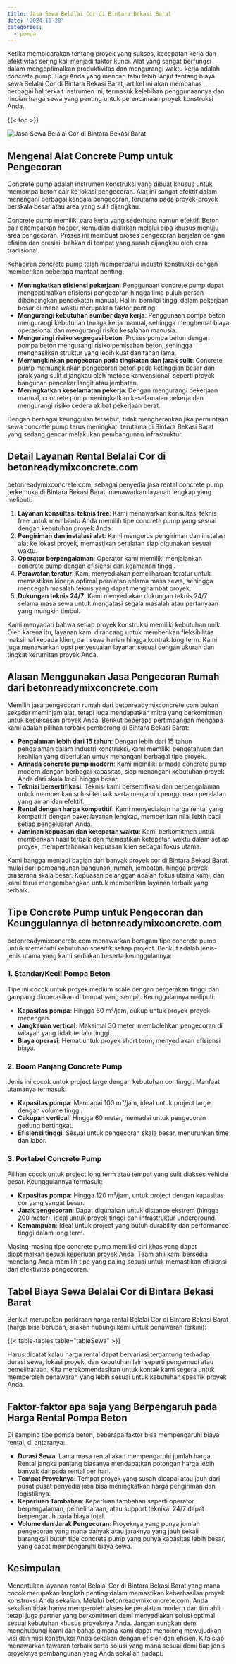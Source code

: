 ```yaml
---
title: Jasa Sewa Belalai Cor di Bintara Bekasi Barat
date: '2024-10-28'
categories:
  - pompa
---
```


Ketika membicarakan tentang proyek yang sukses, kecepatan kerja dan efektivitas sering kali menjadi faktor kunci. Alat yang sangat berfungsi dalam mengoptimalkan produktivitas dan mengurangi waktu kerja adalah concrete pump. Bagi Anda yang mencari tahu lebih lanjut tentang biaya sewa Belalai Cor di Bintara Bekasi Barat, artikel ini akan membahas berbagai hal terkait instrumen ini, termasuk kelebihan penggunaannya dan rincian harga sewa yang penting untuk perencanaan proyek konstruksi Anda.

{{< toc >}}

![Jasa Sewa Belalai Cor di Bintara Bekasi Barat](https://betoncor8.github.io/pump/concrete-pump%20(26).png)

## Mengenal Alat Concrete Pump untuk Pengecoran

Concrete pump adalah instrumen konstruksi yang dibuat khusus untuk memompa beton cair ke lokasi pengecoran. Alat ini sangat efektif dalam menangani berbagai kendala pengecoran, terutama pada proyek-proyek berskala besar atau area yang sulit dijangkau.

Concrete pump memiliki cara kerja yang sederhana namun efektif. Beton cair ditempatkan hopper, kemudian dialirkan melalui pipa khusus menuju area pengecoran. Proses ini membuat proses pengecoran berjalan dengan efisien dan presisi, bahkan di tempat yang susah dijangkau oleh cara tradisional.

Kehadiran concrete pump telah memperbarui industri konstruksi dengan memberikan beberapa manfaat penting:

- **Meningkatkan efisiensi pekerjaan**: Penggunaan concrete pump dapat mengoptimalkan efisiensi pengecoran hingga lima puluh persen dibandingkan pendekatan manual. Hal ini bernilai tinggi dalam pekerjaan besar di mana waktu merupakan faktor penting.
- **Mengurangi kebutuhan sumber daya kerja**: Penggunaan pompa beton mengurangi kebutuhan tenaga kerja manual, sehingga menghemat biaya operasional dan mengurangi risiko kesalahan manusia.
- **Mengurangi risiko segregasi beton**: Proses pompa beton dengan pompa beton mengurangi risiko pemisahan beton, sehingga menghasilkan struktur yang lebih kuat dan tahan lama.
- **Memungkinkan pengecoran pada tingkatan dan jarak sulit**: Concrete pump memungkinkan pengecoran beton pada ketinggian besar dan jarak yang sulit dijangkau oleh metode konvensional, seperti proyek bangunan pencakar langit atau jembatan.
- **Meningkatkan keselamatan pekerja**: Dengan mengurangi pekerjaan manual, concrete pump meningkatkan keselamatan pekerja dan mengurangi risiko cedera akibat pekerjaan berat.

Dengan berbagai keunggulan tersebut, tidak mengherankan jika permintaan sewa concrete pump terus meningkat, terutama di Bintara Bekasi Barat yang sedang gencar melakukan pembangunan infrastruktur.

## Detail Layanan Rental Belalai Cor di betonreadymixconcrete.com

betonreadymixconcrete.com, sebagai penyedia jasa rental concrete pump terkemuka di Bintara Bekasi Barat, menawarkan layanan lengkap yang meliputi:

1. **Layanan konsultasi teknis free**: Kami menawarkan konsultasi teknis free untuk membantu Anda memilih tipe concrete pump yang sesuai dengan kebutuhan proyek Anda.
2. **Pengiriman dan instalasi alat**: Kami mengurus pengiriman dan instalasi alat ke lokasi proyek, memastikan peralatan siap digunakan sesuai waktu.
3. **Operator berpengalaman**: Operator kami memiliki menjalankan concrete pump dengan efisiensi dan keamanan tinggi.
4. **Perawatan teratur**: Kami menyediakan pemeliharaan teratur untuk memastikan kinerja optimal peralatan selama masa sewa, sehingga mencegah masalah teknis yang dapat menghambat proyek.
5. **Dukungan teknis 24/7**: Kami menyediakan dukungan teknis 24/7 selama masa sewa untuk mengatasi segala masalah atau pertanyaan yang mungkin timbul.

Kami menyadari bahwa setiap proyek konstruksi memiliki kebutuhan unik. Oleh karena itu, layanan kami dirancang untuk memberikan fleksibilitas maksimal kepada klien, dari sewa harian hingga kontrak long term. Kami juga menawarkan opsi penyesuaian layanan sesuai dengan ukuran dan tingkat kerumitan proyek Anda.

## Alasan Menggunakan Jasa Pengecoran Rumah dari betonreadymixconcrete.com

Memilih jasa pengecoran rumah dari betonreadymixconcrete.com bukan sekadar meminjam alat, tetapi juga mendapatkan mitra yang berkomitmen untuk kesuksesan proyek Anda. Berikut beberapa pertimbangan mengapa kami adalah pilihan terbaik pemborong di Bintara Bekasi Barat:

- **Pengalaman lebih dari 15 tahun**: Dengan lebih dari 15 tahun pengalaman dalam industri konstruksi, kami memiliki pengetahuan dan keahlian yang diperlukan untuk menangani berbagai tipe proyek.
- **Armada concrete pump modern**: Kami memiliki armada concrete pump modern dengan berbagai kapasitas, siap menangani kebutuhan proyek Anda dari skala kecil hingga besar.
- **Teknisi bersertifikasi**: Teknisi kami bersertifikasi dan berpengalaman untuk memberikan solusi terbaik serta menjamin penggunaan peralatan yang aman dan efektif.
- **Rental dengan harga kompetitif**: Kami menyediakan harga rental yang kompetitif dengan paket layanan lengkap, memberikan nilai lebih bagi setiap pengeluaran Anda.
- **Jaminan kepuasan dan ketepatan waktu**: Kami berkomitmen untuk memberikan hasil terbaik dan memastikan ketepatan waktu dalam setiap proyek, mempertahankan kepuasan klien sebagai fokus utama.

Kami bangga menjadi bagian dari banyak proyek cor di Bintara Bekasi Barat, mulai dari pembangunan bangunan, rumah, jembatan, hingga proyek prasarana skala besar. Kepuasan pelanggan adalah fokus utama kami, dan kami terus mengembangkan untuk memberikan layanan terbaik yang terbaik.

## Tipe Concrete Pump untuk Pengecoran dan Keunggulannya di betonreadymixconcrete.com

betonreadymixconcrete.com menawarkan beragam tipe concrete pump untuk memenuhi kebutuhan spesifik setiap project. Berikut adalah jenis-jenis utama yang kami sediakan beserta keunggulannya:

### 1\. Standar/Kecil Pompa Beton

Tipe ini cocok untuk proyek medium scale dengan pergerakan tinggi dan gampang dioperasikan di tempat yang sempit. Keunggulannya meliputi:

- **Kapasitas pompa**: Hingga 60 m³/jam, cukup untuk proyek-proyek menengah.
- **Jangkauan vertical**: Maksimal 30 meter, membolehkan pengecoran di wilayah yang tidak terlalu tinggi.
- **Biaya operasi**: Hemat untuk proyek short term, menyediakan efisiensi biaya.

### 2\. Boom Panjang Concrete Pump

Jenis ini cocok untuk project large dengan kebutuhan cor tinggi. Manfaat utamanya termasuk:

- **Kapasitas pompa**: Mencapai 100 m³/jam, ideal untuk project large dengan volume tinggi.
- **Cakupan vertical**: Hingga 60 meter, memadai untuk pengecoran gedung bertingkat.
- **Efisiensi tinggi**: Sesuai untuk pengecoran skala besar, menurunkan time dan labor.

### 3\. Portabel Concrete Pump

Pilihan cocok untuk project long term atau tempat yang sulit diakses vehicle besar. Keunggulannya termasuk:

- **Kapasitas pompa**: Hingga 120 m³/jam, untuk project dengan kapasitas cor yang sangat besar.
- **Jarak pengecoran**: Dapat digunakan untuk distance ekstrem (hingga 200 meter), ideal untuk proyek tinggi dan infrastruktur underground.
- **Kemampuan**: Ideal untuk project yang butuh durability dan performance tinggi dalam long term.

Masing-masing tipe concrete pump memiliki ciri khas yang dapat dioptimalkan sesuai keperluan proyek Anda. Team ahli kami bersedia menolong Anda memilih tipe yang paling sesuai untuk memastikan efisiensi dan efektivitas pengecoran.

## Tabel Biaya Sewa Belalai Cor di Bintara Bekasi Barat

Berikut merupakan perkiraan harga rental Belalai Cor di Bintara Bekasi Barat (harga bisa berubah, silakan hubungi kami untuk penawaran terkini):

{{< table-tables table="tableSewa" >}}

Harus dicatat kalau harga rental dapat bervariasi tergantung terhadap durasi sewa, lokasi proyek, dan kebutuhan lain seperti pengemudi atau pemeliharaan. Kita merekomendasikan untuk kontak kami segera untuk memperoleh penawaran yang lebih sesuai untuk kebutuhan spesifik proyek Anda.

## Faktor-faktor apa saja yang Berpengaruh pada Harga Rental Pompa Beton

Di samping tipe pompa beton, beberapa faktor bisa mempengaruhi biaya rental, di antaranya:

- **Durasi Sewa**: Lama masa rental akan mempengaruhi jumlah harga. Rental jangka panjang biasanya mendapatkan potongan harga lebih banyak daripada rental per hari.
- **Tempat Proyeknya**: Tempat proyek yang susah dicapai atau jauh dari pusat pusat penyedia jasa bisa meningkatkan harga pengiriman dan logistiknya.
- **Keperluan Tambahan**: Keperluan tambahan seperti operator berpengalaman, pemeliharaan, atau support teknikal 24/7 dapat berpengaruh pada biaya total.
- **Volume dan Jarak Pengecoran**: Proyeknya yang punya jumlah pengecoran yang mana banyak atau jaraknya yang jauh sekali barangkali butuh tipe concrete pump yang punya kapasitas lebih besar, yang dapat mempengaruhi biaya sewa.

## Kesimpulan

Menentukan layanan rental Belalai Cor di Bintara Bekasi Barat yang mana cocok merupakan langkah penting dalam memastikan keberhasilan proyek konstruksi Anda sekalian. Melalui betonreadymixconcrete.com, Anda sekalian tidak hanya memperoleh akses ke peralatan modern dan tim ahli, tetapi juga partner yang berkomitmen demi menyediakan solusi optimal sesuai kebutuhan khusus proyeknya Anda. Jangan sungkan demi menghubungi kami dan bahas gimana kami dapat menolong mewujudkan visi dan misi konstruksi Anda sekalian dengan efisien dan efisien. Kita siap menawarkan tawaran terbaik serta solusi yang mana sesuai demi tiap jenis proyeknya pembangunan yang Anda sekalian hadapi.

